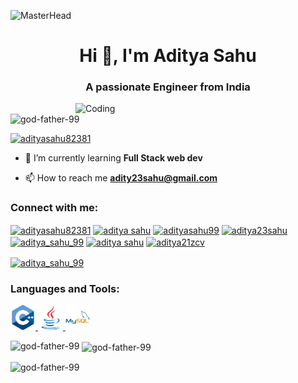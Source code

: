 ![MasterHead](https://cdn.dribbble.com/users/1233499/screenshots/3852878/mobile-development2-2.gif)
<h1 align="center">Hi 👋, I'm Aditya Sahu</h1>
<h3 align="center">A passionate Engineer from India</h3>
<img align="right" alt="Coding" width="400" src="https://cdn.dribbble.com/users/1162077/screenshots/3848914/programmer.gif">

<p align="left"> <img src="https://komarev.com/ghpvc/?username=god-father-99&label=Profile%20views&color=0e75b6&style=flat" alt="god-father-99" /> </p>

<p align="left"> <a href="https://twitter.com/adityasahu82381" target="blank"><img src="https://img.shields.io/twitter/follow/adityasahu82381?logo=twitter&style=for-the-badge" alt="adityasahu82381" /></a> </p>

- 🌱 I’m currently learning **Full Stack web dev**

- 📫 How to reach me **adity23sahu@gmail.com**

<h3 align="left">Connect with me:</h3>
<p align="left">
<a href="https://twitter.com/adityasahu82381" target="blank"><img align="center" src="https://raw.githubusercontent.com/rahuldkjain/github-profile-readme-generator/master/src/images/icons/Social/twitter.svg" alt="adityasahu82381" height="30" width="40" /></a>
<a href="https://linkedin.com/in/aditya sahu" target="blank"><img align="center" src="https://raw.githubusercontent.com/rahuldkjain/github-profile-readme-generator/master/src/images/icons/Social/linked-in-alt.svg" alt="aditya sahu" height="30" width="40" /></a>
<a href="https://www.codechef.com/users/adityasahu99" target="blank"><img align="center" src="https://cdn.jsdelivr.net/npm/simple-icons@3.1.0/icons/codechef.svg" alt="adityasahu99" height="30" width="40" /></a>
<a href="https://www.hackerrank.com/aditya23sahu" target="blank"><img align="center" src="https://raw.githubusercontent.com/rahuldkjain/github-profile-readme-generator/master/src/images/icons/Social/hackerrank.svg" alt="aditya23sahu" height="30" width="40" /></a>
<a href="https://www.leetcode.com/aditya_sahu_99" target="blank"><img align="center" src="https://raw.githubusercontent.com/rahuldkjain/github-profile-readme-generator/master/src/images/icons/Social/leet-code.svg" alt="aditya_sahu_99" height="30" width="40" /></a>
<a href="https://www.hackerearth.com/@aditya23sahu" target="blank"><img align="center" src="https://raw.githubusercontent.com/rahuldkjain/github-profile-readme-generator/master/src/images/icons/Social/hackerearth.svg" alt="aditya sahu" height="30" width="40" /></a>
<a href="https://auth.geeksforgeeks.org/user/aditya21zcv" target="blank"><img align="center" src="https://raw.githubusercontent.com/rahuldkjain/github-profile-readme-generator/master/src/images/icons/Social/geeks-for-geeks.svg" alt="aditya21zcv" height="30" width="40" /></a>
</p>
<a href="https://stackoverflow.com/users/21401277/aditya-sahu-99" target="blank"><img align="center" src="https://raw.githubusercontent.com/rahuldkjain/github-profile-readme-generator/master/src/images/icons/Social/stack-overflow.svg" alt="aditya_sahu_99" height="30" width="40" /></a>

<h3 align="left">Languages and Tools:</h3>
<p align="left"> <a href="https://www.w3schools.com/cpp/" target="_blank" rel="noreferrer"> <img src="https://raw.githubusercontent.com/devicons/devicon/master/icons/cplusplus/cplusplus-original.svg" alt="cplusplus" width="40" height="40"/> </a> <a href="https://www.java.com" target="_blank" rel="noreferrer"> <img src="https://raw.githubusercontent.com/devicons/devicon/master/icons/java/java-original.svg" alt="java" width="40" height="40"/> </a> <a href="https://www.mysql.com/" target="_blank" rel="noreferrer"> <img src="https://raw.githubusercontent.com/devicons/devicon/master/icons/mysql/mysql-original-wordmark.svg" alt="mysql" width="40" height="40"/> </a> </p>

<p><img align="left" src="https://github-readme-stats.vercel.app/api/top-langs?username=god-father-99&show_icons=true&theme=dark&hide_border=true&locale=en&layout=compact" alt="god-father-99" /></p>

<p>&nbsp;<img align="center" src="https://github-readme-stats.vercel.app/api?username=god-father-99&show_icons=true&theme=dark&hide_border=true&locale=en" alt="god-father-99" /></p>

<p><img align="center" src="https://github-readme-streak-stats.herokuapp.com/?user=god-father-99&theme=dark" alt="god-father-99" /></p>

